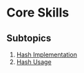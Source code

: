 # Core Skills

## Subtopics

1. [Hash Implementation](./hash_implementation)
2. [Hash Usage](./hash_usage)
